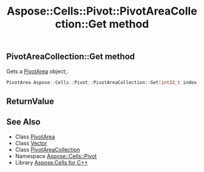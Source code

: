 ﻿---
title: Aspose::Cells::Pivot::PivotAreaCollection::Get method
linktitle: Get
second_title: Aspose.Cells for C++ API Reference
description: 'Aspose::Cells::Pivot::PivotAreaCollection::Get method. Gets a PivotArea object; in C++.'
type: docs
weight: 800
url: /cpp/aspose.cells.pivot/pivotareacollection/get/
---
## PivotAreaCollection::Get method


Gets a [PivotArea](../../pivotarea/) object;.

```cpp
PivotArea Aspose::Cells::Pivot::PivotAreaCollection::Get(int32_t index)
```


## ReturnValue



## See Also

* Class [PivotArea](../../pivotarea/)
* Class [Vector](../../../aspose.cells/vector/)
* Class [PivotAreaCollection](../)
* Namespace [Aspose::Cells::Pivot](../../)
* Library [Aspose.Cells for C++](../../../)
